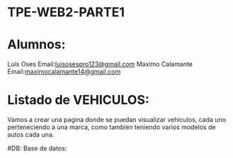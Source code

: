 # TPE-WEB2-PARTE1
# Alumnos:
Luis Oses 
Email:luisosespro123@gmail.com
Maximo Calamante
Email:maximocalamante14@gmail.com

# Listado de VEHICULOS:
Vamos a crear una pagina donde se puedan visualizar vehiculos, cada uno perteneciendo a una marca, como tambien teniendo varios modelos de autos cada una.

#DB: 
Base de datos:

